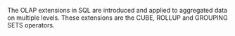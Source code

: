 The OLAP extensions in SQL are introduced and applied to aggregated data on multiple levels. These extensions are the CUBE, ROLLUP and GROUPING SETS operators.
